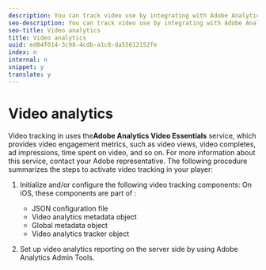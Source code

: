 ```yaml
---
description: You can track video use by integrating with Adobe Analytics.
seo-description: You can track video use by integrating with Adobe Analytics.
seo-title: Video analytics
title: Video analytics
uuid: ed84f014-3c98-4cdb-a1c8-da55612152fe
index: n
internal: n
snippet: y
translate: y
---
```


# Video analytics

Video tracking in  <!-- PH element: phrases/primetime-sdk-name --> uses the**Adobe Analytics Video Essentials** service, which provides video engagement metrics, such as video views, video completes, ad impressions, time spent on video, and so on. For more information about this service, contact your Adobe representative. 
The following procedure summarizes the steps to activate video tracking in your player:

1. Initialize and/or configure the following video tracking components: On iOS, these components are part of  <!-- PH element: phrases/primetime-sdk-name --> :

    * JSON configuration file
    * Video analytics metadata object
    * Global metadata object
    * Video analytics tracker object

1. Set up video analytics reporting on the server side by using Adobe Analytics Admin Tools.
